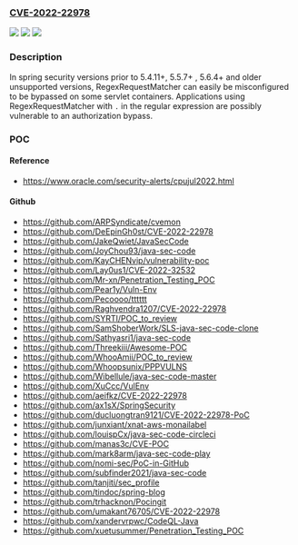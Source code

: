 ### [CVE-2022-22978](https://cve.mitre.org/cgi-bin/cvename.cgi?name=CVE-2022-22978)
![](https://img.shields.io/static/v1?label=Product&message=Spring%20Security&color=blue)
![](https://img.shields.io/static/v1?label=Version&message=n%2Fa&color=blue)
![](https://img.shields.io/static/v1?label=Vulnerability&message=CWE-863-%20improper%20authorization&color=brighgreen)

### Description

In spring security versions prior to 5.4.11+, 5.5.7+ , 5.6.4+ and older unsupported versions, RegexRequestMatcher can easily be misconfigured to be bypassed on some servlet containers. Applications using RegexRequestMatcher with `.` in the regular expression are possibly vulnerable to an authorization bypass.

### POC

#### Reference
- https://www.oracle.com/security-alerts/cpujul2022.html

#### Github
- https://github.com/ARPSyndicate/cvemon
- https://github.com/DeEpinGh0st/CVE-2022-22978
- https://github.com/JakeQwiet/JavaSecCode
- https://github.com/JoyChou93/java-sec-code
- https://github.com/KayCHENvip/vulnerability-poc
- https://github.com/Lay0us1/CVE-2022-32532
- https://github.com/Mr-xn/Penetration_Testing_POC
- https://github.com/Pear1y/Vuln-Env
- https://github.com/Pecoooo/tttttt
- https://github.com/Raghvendra1207/CVE-2022-22978
- https://github.com/SYRTI/POC_to_review
- https://github.com/SamShoberWork/SLS-java-sec-code-clone
- https://github.com/Sathyasri1/java-sec-code
- https://github.com/Threekiii/Awesome-POC
- https://github.com/WhooAmii/POC_to_review
- https://github.com/Whoopsunix/PPPVULNS
- https://github.com/Wibellule/java-sec-code-master
- https://github.com/XuCcc/VulEnv
- https://github.com/aeifkz/CVE-2022-22978
- https://github.com/ax1sX/SpringSecurity
- https://github.com/ducluongtran9121/CVE-2022-22978-PoC
- https://github.com/junxiant/xnat-aws-monailabel
- https://github.com/louispCx/java-sec-code-circleci
- https://github.com/manas3c/CVE-POC
- https://github.com/mark8arm/java-sec-code-play
- https://github.com/nomi-sec/PoC-in-GitHub
- https://github.com/subfinder2021/java-sec-code
- https://github.com/tanjiti/sec_profile
- https://github.com/tindoc/spring-blog
- https://github.com/trhacknon/Pocingit
- https://github.com/umakant76705/CVE-2022-22978
- https://github.com/xandervrpwc/CodeQL-Java
- https://github.com/xuetusummer/Penetration_Testing_POC

